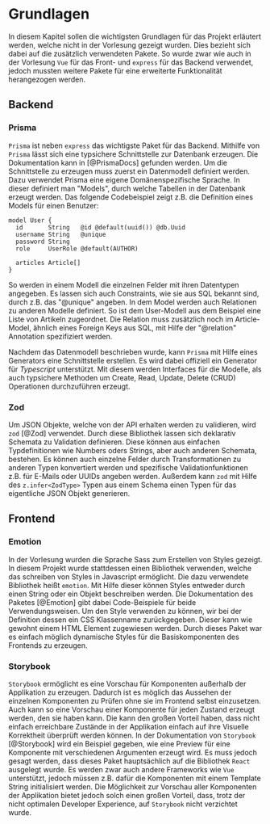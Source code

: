 # Grundlagen

In diesem Kapitel sollen die wichtigsten Grundlagen für das Projekt erläutert werden,
welche nicht in der Vorlesung gezeigt wurden. Dies bezieht sich dabei auf die zusätzlich verwendeten Pakete.
So wurde zwar wie auch in der Vorlesung `Vue` für das Front- und `express` für das Backend verwendet,
jedoch mussten weitere Pakete für eine erweiterte Funktionalität herangezogen werden.

## Backend

### Prisma

`Prisma` ist neben `express` das wichtigste Paket für das Backend. Mithilfe von `Prisma` lässt sich
eine typsichere Schnittstelle zur Datenbank erzeugen.
Die Dokumentation kann in [@PrismaDocs] gefunden werden. Um die Schnittstelle zu erzeugen muss
zuerst ein Datenmodell definiert werden. Dazu verwendet Prisma eine eigene Domänenspezifische Sprache.
In dieser definiert man "Models", durch welche Tabellen in der Datenbank erzeugt werden.
Das folgende Codebeispiel zeigt z.B. die Definition eines Models für einen Benutzer:

```
model User {
  id       String   @id @default(uuid()) @db.Uuid
  username String   @unique
  password String
  role     UserRole @default(AUTHOR)

  articles Article[]
}
```

So werden in einem Modell die einzelnen Felder mit ihren Datentypen angegeben. Es lassen sich
auch Constraints, wie sie aus SQL bekannt sind, durch z.B. das "\@unique" angeben. In dem Model
werden auch Relationen zu anderen Modelle definiert. So ist dem User-Modell aus dem Beispiel
eine Liste von Artikeln zugeordnet. Die Relation muss zusätzlich noch im Article-Model,
ähnlich eines Foreign Keys aus SQL, mit Hilfe der "\@relation" Annotation spezifiziert werden.

Nachdem das Datenmodell beschrieben wurde, kann `Prisma` mit Hilfe eines Generators eine Schnittstelle
erstellen. Es wird dabei offiziell ein Generator für _Typescript_ unterstützt. Mit diesem
werden Interfaces für die Modelle, als auch typsichere Methoden um Create, Read, Update, Delete (CRUD)
Operationen durchzuführen erzeugt.

### Zod

Um JSON Objekte, welche von der API erhalten werden zu validieren, wird `zod` [@Zod] verwendet.
Durch diese Bibliothek lassen sich deklarativ Schemata zu Validation definieren. Diese können
aus einfachen Typdefinitionen wie Numbers oders Strings, aber auch anderen Schemata, bestehen. Es
können auch einzelne Felder durch Transformationen zu anderen Typen konvertiert werden und
spezifische Validationfunktionen z.B. für E-Mails oder UUIDs angeben werden.
Außerdem kann `zod` mit Hilfe des `z.infer<ZodType>` Typen
aus einem Schema einen Typen für das eigentliche JSON Objekt generieren.

## Frontend

### Emotion

In der Vorlesung wurden die Sprache Sass zum Erstellen von Styles gezeigt. In diesem
Projekt wurde stattdessen einen Bibliothek verwenden, welche das schreiben von Styles
in Javascript ermöglicht. Die dazu verwendete Bibliothek heißt `emotion`. Mit Hilfe dieser können
Styles entweder durch einen String oder ein Objekt beschreiben werden. Die Dokumentation des Paketes
[@Emotion] gibt dabei Code-Beispiele für beide Verwendungsweisen. Um den Style verwenden zu können,
wir bei der Definition dessen ein CSS Klassenname zurückgegeben. Dieser kann wie gewohnt einem HTML
Element zugewiesen werden. Durch dieses Paket war es einfach möglich dynamische Styles für
die Basiskomponenten des Frontends zu erzeugen.

### Storybook

`Storybook` ermöglicht es eine Vorschau für Komponenten außerhalb der Applikation zu erzeugen.
Dadurch ist es möglich das Aussehen der einzelnen Komponenten zu Prüfen ohne sie im Frontend
selbst einzusetzen. Auch kann so eine Vorschau einer Komponente für jeden Zustand erzeugt werden,
den sie haben kann. Die kann den großen Vorteil haben, dass nicht einfach erreichbare Zustände
in der Applikation einfach auf ihre Visuelle Korrektheit überprüft werden können.
In der Dokumentation von `Storybook` [@Storybook] wird ein Beispiel gegeben, wie eine Preview
für eine Komponente mit verschiedenen Argumenten erzeugt wird. Es muss jedoch gesagt werden,
dass dieses Paket hauptsächlich auf die Bibliothek `React` ausgelegt wurde. Es werden
zwar auch andere Frameworks wie `Vue` unterstützt, jedoch müssen z.B. dafür die Komponenten
mit einem Template String initialisiert werden. Die Möglichkeit zur Vorschau aller Komponenten
der Applikation bietet jedoch solch einen großen Vorteil, dass, trotz der nicht optimalen Developer
Experience, auf `Storybook` nicht verzichtet wurde.

